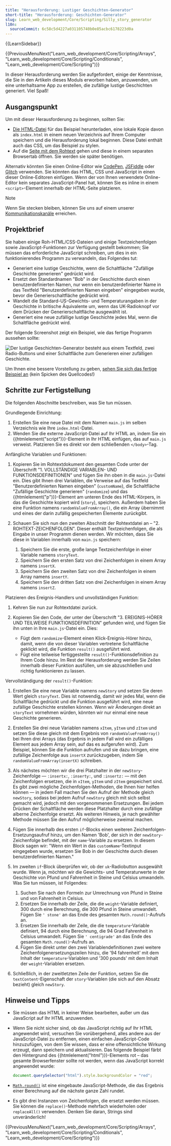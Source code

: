 ```yaml
---
title: "Herausforderung: Lustiger Geschichten-Generator"
short-title: "Herausforderung: Geschichten-Generator"
slug: Learn_web_development/Core/Scripting/Silly_story_generator
l10n:
  sourceCommit: 6c58c5d4227a031105740b0e85acbc6178223d0a
---
```


{{LearnSidebar}}

{{PreviousMenuNext("Learn_web_development/Core/Scripting/Arrays", "Learn_web_development/Core/Scripting/Conditionals", "Learn_web_development/Core/Scripting")}}

In dieser Herausforderung werden Sie aufgefordert, einige der Kenntnisse, die Sie in den Artikeln dieses Moduls erworben haben, anzuwenden, um eine unterhaltsame App zu erstellen, die zufällige lustige Geschichten generiert. Viel Spaß!

## Ausgangspunkt

Um mit dieser Herausforderung zu beginnen, sollten Sie:

- [Die HTML-Datei](https://github.com/mdn/learning-area/blob/main/javascript/introduction-to-js-1/assessment-start/index.html) für das Beispiel herunterladen, eine lokale Kopie davon als `index.html` in einem neuen Verzeichnis auf Ihrem Computer speichern und die Herausforderung lokal beginnen. Diese Datei enthält auch das CSS, um das Beispiel zu stylen.
- Auf die [Seite mit dem Rohtext](https://github.com/mdn/learning-area/blob/main/javascript/introduction-to-js-1/assessment-start/raw-text.txt) gehen und diese in einem separaten Browsertab öffnen. Sie werden sie später benötigen.

Alternativ könnten Sie einen Online-Editor wie [CodePen](https://codepen.io/), [JSFiddle](https://jsfiddle.net/) oder [Glitch](https://glitch.com/) verwenden. Sie könnten das HTML, CSS und JavaScript in einen dieser Online-Editoren einfügen. Wenn der von Ihnen verwendete Online-Editor kein separates JavaScript-Panel hat, können Sie es inline in einem `<script>`-Element innerhalb der HTML-Seite platzieren.

> [!NOTE]
> Wenn Sie stecken bleiben, können Sie uns auf einem unserer [Kommunikationskanäle](/de/docs/MDN/Community/Communication_channels) erreichen.

## Projektbrief

Sie haben einige Roh-HTML/CSS-Dateien und einige Textzeichenfolgen sowie JavaScript-Funktionen zur Verfügung gestellt bekommen; Sie müssen das erforderliche JavaScript schreiben, um dies in ein funktionierendes Programm zu verwandeln, das Folgendes tut:

- Generiert eine lustige Geschichte, wenn die Schaltfläche "Zufällige Geschichte generieren" gedrückt wird.
- Ersetzt den Standardnamen "Bob" in der Geschichte durch einen benutzerdefinierten Namen, nur wenn ein benutzerdefinierter Name in das Textfeld "Benutzerdefinierten Namen eingeben" eingegeben wurde, bevor die Generierschaltfläche gedrückt wird.
- Wandelt die Standard-US-Gewichts- und Temperaturangaben in der Geschichte in britische Äquivalente um, wenn das UK-Radioknopf vor dem Drücken der Generierschaltfläche ausgewählt ist.
- Generiert eine neue zufällige lustige Geschichte jedes Mal, wenn die Schaltfläche gedrückt wird.

Der folgende Screenshot zeigt ein Beispiel, wie das fertige Programm aussehen sollte:

![Der lustige Geschichten-Generator besteht aus einem Textfeld, zwei Radio-Buttons und einer Schaltfläche zum Generieren einer zufälligen Geschichte.](screen_shot_2018-09-19_at_10.01.38_am.png)

Um Ihnen eine bessere Vorstellung zu geben, [sehen Sie sich das fertige Beispiel an](https://mdn.github.io/learning-area/javascript/introduction-to-js-1/assessment-finished/) (kein Spicken des Quellcodes!)

## Schritte zur Fertigstellung

Die folgenden Abschnitte beschreiben, was Sie tun müssen.

Grundlegende Einrichtung:

1. Erstellen Sie eine neue Datei mit dem Namen `main.js` im selben Verzeichnis wie Ihre `index.html`-Datei.
2. Wenden Sie die externe JavaScript-Datei auf Ihr HTML an, indem Sie ein {{htmlelement("script")}}-Element in Ihr HTML einfügen, das auf `main.js` verweist. Platzieren Sie es direkt vor dem schließenden `</body>`-Tag.

Anfängliche Variablen und Funktionen:

1. Kopieren Sie im Rohtextdokument den gesamten Code unter der Überschrift "1. VOLLSTÄNDIGE VARIABLEN- UND FUNKTIONSDEFINITIONEN" und fügen Sie ihn oben in die `main.js`-Datei ein. Dies gibt Ihnen drei Variablen, die Verweise auf das Textfeld "Benutzerdefinierten Namen eingeben" (`customName`), die Schaltfläche "Zufällige Geschichte generieren" (`randomize`) und das {{htmlelement("p")}}-Element am unteren Ende des HTML-Körpers, in das die Geschichte kopiert wird (`story`), speichern. Außerdem haben Sie eine Funktion namens `randomValueFromArray()`, die ein Array übernimmt und eines der darin zufällig gespeicherten Elemente zurückgibt.
2. Schauen Sie sich nun den zweiten Abschnitt der Rohtextdatei an – "2. ROHTEXT-ZEICHENFOLGEN". Dieser enthält Textzeichenfolgen, die als Eingabe in unser Programm dienen werden. Wir möchten, dass Sie diese in Variablen innerhalb von `main.js` speichern:

   1. Speichern Sie die erste, große lange Textzeichenfolge in einer Variable namens `storyText`.
   2. Speichern Sie den ersten Satz von drei Zeichenfolgen in einem Array namens `insertX`.
   3. Speichern Sie den zweiten Satz von drei Zeichenfolgen in einem Array namens `insertY`.
   4. Speichern Sie den dritten Satz von drei Zeichenfolgen in einem Array namens `insertZ`.

Platzieren des Ereignis-Handlers und unvollständigen Funktion:

1. Kehren Sie nun zur Rohtextdatei zurück.
2. Kopieren Sie den Code, der unter der Überschrift "3. EREIGNIS-HÖRER UND TEILWEISE FUNKTIONSDEFINITION" gefunden wird, und fügen Sie ihn unten in Ihre `main.js`-Datei ein. Dies:

   - Fügt dem `randomize`-Element einen Klick-Ereignis-Hörer hinzu, damit, wenn die von dieser Variablen vertretene Schaltfläche geklickt wird, die Funktion `result()` ausgeführt wird.
   - Fügt eine teilweise fertiggestellte `result()`-Funktionsdefinition zu Ihrem Code hinzu. Im Rest der Herausforderung werden Sie Zeilen innerhalb dieser Funktion ausfüllen, um sie abzuschließen und richtig funktionieren zu lassen.

Vervollständigung der `result()`-Funktion:

1. Erstellen Sie eine neue Variable namens `newStory` und setzen Sie deren Wert gleich `storyText`. Dies ist notwendig, damit wir jedes Mal, wenn die Schaltfläche gedrückt und die Funktion ausgeführt wird, eine neue zufällige Geschichte erstellen können. Wenn wir Änderungen direkt an `storyText` vornehmen würden, könnten wir nur einmal eine neue Geschichte generieren.
2. Erstellen Sie drei neue Variablen namens `xItem`, `yItem` und `zItem` und setzen Sie diese gleich mit dem Ergebnis von `randomValueFromArray()` bei Ihren drei Arrays (das Ergebnis in jedem Fall wird ein zufälliges Element aus jedem Array sein, auf das es aufgerufen wird). Zum Beispiel, können Sie die Funktion aufrufen und sie dazu bringen, eine zufällige Zeichenfolge aus `insertX` zurückzugeben, indem Sie `randomValueFromArray(insertX)` schreiben.
3. Als nächstes möchten wir die drei Platzhalter in der `newStory`-Zeichenfolge — `:insertx:`, `:inserty:`, und `:insertz:` — mit den Zeichenfolgen ersetzen, die in `xItem`, `yItem` und `zItem` gespeichert sind. Es gibt zwei mögliche Zeichenfolgen-Methoden, die Ihnen hier helfen können — in jedem Fall machen Sie den Aufruf der Methode gleich `newStory`, sodass bei jedem Aufruf `newStory` gleich mit sich selbst gemacht wird, jedoch mit den vorgenommenen Ersetzungen. Bei jedem Drücken der Schaltfläche werden diese Platzhalter durch eine zufällige alberne Zeichenfolge ersetzt. Als weiteren Hinweis, je nach gewählter Methode müssen Sie den Aufruf möglicherweise zweimal machen.
4. Fügen Sie innerhalb des ersten `if`-Blocks einen weiteren Zeichenfolgen-Ersetzungsaufruf hinzu, um den Namen 'Bob', der sich in der `newStory`-Zeichenfolge befindet, mit der `name`-Variable zu ersetzen. In diesem Block sagen wir: "Wenn ein Wert in das `customName`-Textinput eingegeben wurde, ersetzen Sie Bob in der Geschichte durch diesen benutzerdefinierten Namen."
5. Im zweiten `if`-Block überprüfen wir, ob der `uk`-Radiobutton ausgewählt wurde. Wenn ja, möchten wir die Gewichts- und Temperaturwerte in der Geschichte von Pfund und Fahrenheit in Steine und Celsius umwandeln. Was Sie tun müssen, ist Folgendes:

   1. Suchen Sie nach den Formeln zur Umrechnung von Pfund in Steine und von Fahrenheit in Celsius.
   2. Ersetzen Sie innerhalb der Zeile, die die `weight`-Variable definiert, 300 durch eine Berechnung, die 300 Pfund in Steine umwandelt. Fügen Sie `' stone'` an das Ende des gesamten `Math.round()`-Aufrufs an.
   3. Ersetzen Sie innerhalb der Zeile, die die `temperature`-Variable definiert, 94 durch eine Berechnung, die 94 Grad Fahrenheit in Celsius umwandelt. Fügen Sie `' centigrade'` an das Ende des gesamten `Math.round()`-Aufrufs an.
   4. Fügen Sie direkt unter den zwei Variablendefinitionen zwei weitere Zeichenfolgenersetzungszeilen hinzu, die '94 fahrenheit' mit dem Inhalt der `temperature`-Variablen und '300 pounds' mit dem Inhalt der `weight`-Variablen ersetzen.

6. Schließlich, in der zweitletzten Zeile der Funktion, setzen Sie die `textContent`-Eigenschaft der `story`-Variablen (die sich auf den Absatz bezieht) gleich `newStory`.

## Hinweise und Tipps

- Sie müssen das HTML in keiner Weise bearbeiten, außer um das JavaScript auf Ihr HTML anzuwenden.
- Wenn Sie nicht sicher sind, ob das JavaScript richtig auf Ihr HTML angewendet wird, versuchen Sie vorübergehend, alles andere aus der JavaScript-Datei zu entfernen, einen einfachen JavaScript-Code hinzuzufügen, von dem Sie wissen, dass er eine offensichtliche Wirkung erzeugt, dann speichern und aktualisieren. Das folgende Beispiel färbt den Hintergrund des {{htmlelement("html")}}-Elements rot – das gesamte Browserfenster sollte rot werden, wenn das JavaScript korrekt angewendet wurde:

  ```js
  document.querySelector("html").style.backgroundColor = "red";
  ```

- [`Math.round()`](/de/docs/Web/JavaScript/Reference/Global_Objects/Math/round) ist eine eingebaute JavaScript-Methode, die das Ergebnis einer Berechnung auf die nächste ganze Zahl rundet.
- Es gibt drei Instanzen von Zeichenfolgen, die ersetzt werden müssen. Sie können die `replace()`-Methode mehrfach wiederholen oder `replaceAll()` verwenden. Denken Sie daran, Strings sind unveränderlich!

{{PreviousMenuNext("Learn_web_development/Core/Scripting/Arrays", "Learn_web_development/Core/Scripting/Conditionals", "Learn_web_development/Core/Scripting")}}
